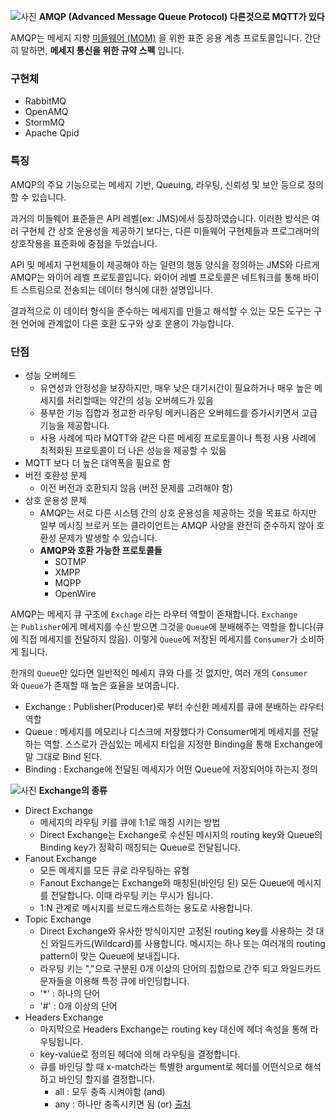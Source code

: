 ![사진](https://velog.velcdn.com/images/holicme7/post/129dddac-1eab-4f60-91de-6913ba3b0402/image.png)
**AMQP (Advanced Message Queue Protocol) 다른것으로 MQTT가 있다**

AMQP는 메세지 지향 [미들웨어 (MOM)](미들웨어) 을 위한 표준 응용 계층 프로토콜입니다. 간단히 말하면, **메세지 통신을 위한 규약 스펙** 입니다.

### 구현체

- RabbitMQ
- OpenAMQ
- StormMQ
- Apache Qpid

### 특징

AMQP의 주요 기능으로는 메세지 기반, Queuing, 라우팅, 신뢰성 및 보안 등으로 정의할 수 있습니다.

과거의 미들웨어 표준들은 API 레벨(ex: JMS)에서 등장하였습니다. 이러한 방식은 여러 구현체 간 상호 운용성을 제공하기 보다는, 다른 미들웨어 구현체들과 프로그래머의 상호작용을 표준화에 중점을 두었습니다.

API 및 메세지 구현체들이 제공해야 하는 일련의 행동 양식을 정의하는 JMS와 다르게 AMQP는 와이어 레벨 프로토콜입니다. 와이어 레벨 프로토콜은 네트워크를 통해 바이트 스트림으로 전송되는 데이터 형식에 대한 설명입니다.

결과적으로 이 데이터 형식을 준수하는 메세지를 만들고 해석할 수 있는 모든 도구는 구현 언어에 관계없이 다른 호환 도구와 상호 운용이 가능합니다.

### 단점

- 성능 오버헤드
    - 유연성과 안정성을 보장하지만, 매우 낮은 대기시간이 필요하거나 매우 높은 메세지를 처리할때는 약간의 성능 오버헤드가 있음
    - 풍부한 기능 집합과 정교한 라우팅 메커니즘은 오버헤드를 증가시키면서 고급 기능을 제공합니다.
    - 사용 사례에 따라 MQTT와 같은 다른 메세징 프로토콜이나 특정 사용 사례에 최적화된 프로토콜이 더 나은 성능을 제공할 수 있음
- MQTT 보다 더 높은 대역폭을 필요로 함
- 버전 호환성 문제
    - 이전 버전과 호환되지 않음 (버전 문제를 고려해야 함)
- 상호 운용성 문제
    - AMQP는 서로 다른 시스템 간의 상호 운용성을 제공하는 것을 목표로 하지만 일부 메시징 브로커 또는 클라이언트는 AMQP 사양을 완전히 준수하지 않아 호환성 문제가 발생할 수 있습니다.
    - **AMQP와 호환 가능한 프로토콜들**
        - SOTMP
        - XMPP
        - MQPP
        - OpenWire

AMQP는 메세지 큐 구조에 `Exchage` 라는 라우터 역할이 존재합니다. `Exchange`는 `Publisher`에게 메세지를 수신 받으면 그것을 `Queue`에 분배해주는 역할을 합니다(큐에 직접 메세지를 전달하지 않음). 이렇게 `Queue`에 저장된 메세지를 `Consumer`가 소비하게 됩니다.

한개의 `Queue`만 있다면 일반적인 메세지 큐와 다를 것 없지만, 여러 개의 `Consumer`와 `Queue`가 존재할 때 높은 효율을 보여줍니다.

- Exchange : Publisher(Producer)로 부터 수신한 메세지를 큐에 분배하는 라우터 역할
- Queue : 메세지를 메모리나 디스크에 저장했다가 Consumer에게 메세지를 전달하는 역할. 스스로가 관심있는 메세지 타입을 지정한 Binding을 통해 Exchange에 말 그대로 Bind 된다.
- Binding : Exchange에 전달된 메세지가 어떤 Queue에 저장되어야 하는지 정의

![사진](https://velog.velcdn.com/images/holicme7/post/a8c941b2-24fc-4003-84ba-60a4340e41a3/image.png)
**Exchange의 종류**

- Direct Exchange
    - 메세지의 라우팅 키를 큐에 1:1로 매칭 시키는 방법
    - Direct Exchange는 Exchange로 수신된 메시지의 routing key와 Queue의 Binding key가 정확히 매칭되는 Queue로 전달됩니다.
- Fanout Exchange
    - 모든 메세지를 모든 큐로 라우팅하는 유형
    - Fanout Exchange는 Exchange와 매칭된(바인딩 된) 모든 Queue에 메시지를 전달합니다. 이때 라우팅 키는 무시가 됩니다.
    - 1:N 관계로 메시지를 브로드캐스트하는 용도로 사용합니다.
- Topic Exchange
    - Direct Exchange와 유사한 방식이지만 고정된 routing key를 사용하는 것 대신 와일드카드(Wildcard)를 사용합니다. 메시지는 하나 또는 여러개의 routing pattern이 맞는 Queue에 보내집니다.
    - 라우팅 키는 ","으로 구분된 0개 이상의 단어의 집합으로 간주 되고 와일드카드 문자들을 이용해 특정 큐에 바인딩합니다.
    - '*' : 하나의 단어
    - '#' : 0개 이상의 단어
- Headers Exchange
    - 마지막으로 Headers Exchange는 routing key 대신에 헤더 속성을 통해 라우팅됩니다.
    - key-value로 정의된 헤더에 의해 라우팅을 결정합니다.
    - 큐를 바인딩 할 때 x-match라는 특별한 argument로 헤더를 어떤식으로 해석하고 바인딩 할지를 결정합니다.
        - all : 모두 충족 시켜야함 (and)
        - any : 하나만 충족시키면 됨 (or)
[출처](https://velog.io/@holicme7/%ED%91%9C%EC%A4%80-%EB%A9%94%EC%84%B8%EC%A7%95-%ED%94%84%EB%A1%9C%ED%86%A0%EC%BD%9C-%EC%A0%95%EB%A6%AC-AMQP-STOMP-MQTT)